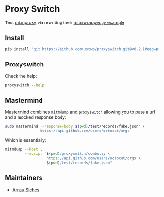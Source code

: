 # Proxy Switch

Test [mitmproxy](https://mitmproxy.org) via rewriting their [mitmwrapper.py example](https://github.com/mitmproxy/mitmproxy/blob/master/examples/mitmproxywrapper.py)

## Install

```sh
pip install "git+https://github.com/ustwo/proxyswitch.git@v0.2.1#egg=proxyswitch"
```

## Proxyswitch

Check the help:

```sh
proxyswitch --help
```


## Mastermind

Mastermind combines `mitmdump` and `proxyswitch` allowing you to pass a url and
a mocked response body:

```sh
sudo mastermind --response-body $(pwd)/test/records/fake.json" \
                https://api.github.com/users/octocat/orgs
```

Which is essentially:

```sh
mitmdump --host \
         --script "$(pwd)/proxyswitch/combo.py \
                   https://api.github.com/users/octocat/orgs \
                   $(pwd)/test/records/fake.json"
```

## Maintainers

* [Arnau Siches](mailto:arnau@ustwo.com)

